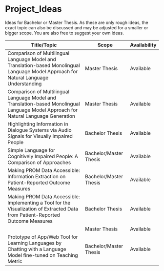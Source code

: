 # Project_Ideas
Ideas for Bachelor or Master Thesis. As these are only rough ideas, the exact topic can also be discussed and may be adjusted for a smaller or bigger scope. You are also free to suggest your own ideas.

| Title/Topic | Scope         | Availability |
|-------------|---------------|--------------|
| Comparison of Multilingual Language Model and Translation-based Monolingual Language Model Approach for Natural Language Understanding          | Master Thesis | Available    |
|    Comparison of Multilingual Language Model and Translation-based Monolingual Language Model Approach for Natural Language Generation      | Master Thesis | Available    |
|     Highlighting Information in Dialogue Systems via Audio Signals for Visually Impaired People     | Bachelor Thesis | Available    |
|     Simple Language for Cognitively Impaired People: A Comparison of Approaches     | Bachelor/Master Thesis | Available    |
|     Making PROM Data Accessible: Information Extraction on Patient-Reported Outcome Measures     | Bachelor/Master Thesis | Available    |
|     Making PROM Data Accessible: Implementing a Tool for the Visualization of Extracted Data from Patient-Reported Outcome Measures     | Bachelor Thesis | Available    |
|          | Master Thesis | Available    |
|     Prototype of App/Web Tool for Learning Languages by Chatting with a Language Model fine-tuned on Teaching Metric    | Bachelor/Master Thesis | Available    |

